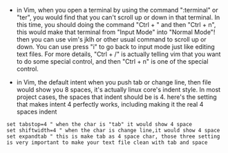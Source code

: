 - in Vim, when you open a terminal by using the command ":terminal" or "ter", you would find that you can't scroll up or down in that terminal. In this time, you should doing the command "Ctrl + \" and then "Ctrl + n", this would make that terminal from "Input Mode" into "Normal Mode"! then you can use vim's jklh or other usual command to scroll up or down. You can use press "i" to go back to input mode just like editing text files.  For more details, "Ctrl + /" is actually telling vim that you want to do some special control, and then "Ctrl + n" is one of the special control.

- in Vim, the default intent when you push tab or change line, then file would show you 8 spaces, it's actually linux core's indent style. In most project cases, the spaces that indent should be is 4. here's the setting that makes intent 4 perfectly works, including making it the real 4 spaces indent
```
set tabstop=4 " when the char is "tab" it would show 4 space
set shiftwidth=4 " when the char is change line,it would show 4 space
set expandtab " this is make tab as 4 space char, those three setting is very important to make your text file clean with tab and space
```
